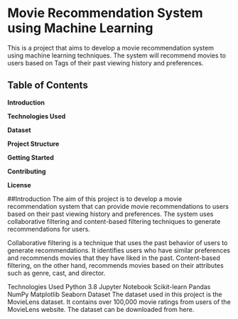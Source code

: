 # Movie Recommendation System using Machine Learning ##

 This is a project that aims to develop a movie recommendation system using machine learning techniques. The system will recommend movies to users based on Tags of their past viewing history and preferences.

## Table of Contents ##

  **Introduction**

  **Technologies Used**

  **Dataset**

  **Project Structure**

  **Getting Started**

  **Contributing**

  **License**

##Introduction
The aim of this project is to develop a movie recommendation system that can provide movie recommendations to users based on their past viewing history and preferences. The system uses collaborative filtering and content-based filtering techniques to generate recommendations for users.

Collaborative filtering is a technique that uses the past behavior of users to generate recommendations. It identifies users who have similar preferences and recommends movies that they have liked in the past. Content-based filtering, on the other hand, recommends movies based on their attributes such as genre, cast, and director.

Technologies Used
Python 3.8
Jupyter Notebook
Scikit-learn
Pandas
NumPy
Matplotlib
Seaborn
Dataset
The dataset used in this project is the MovieLens dataset. It contains over 100,000 movie ratings from users of the MovieLens website. The dataset can be downloaded from here.
